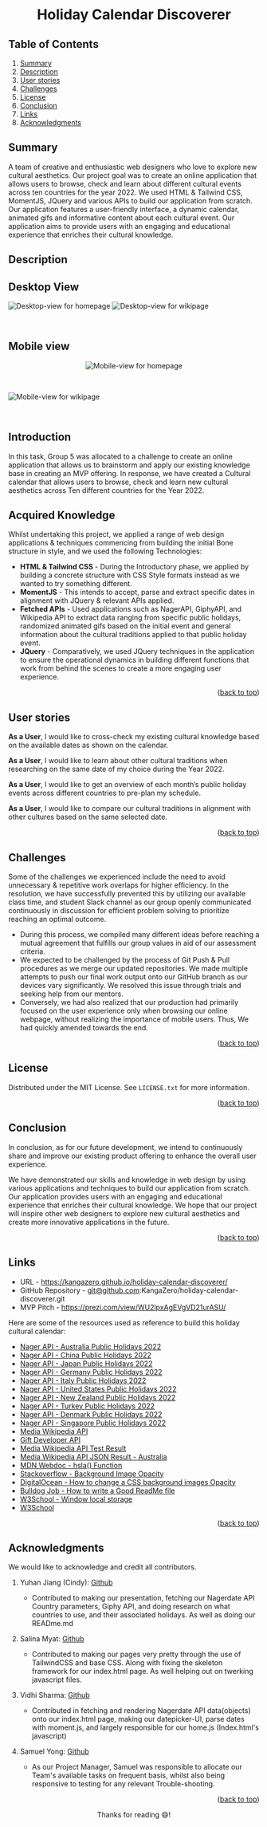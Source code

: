 <div align="center">
<h1>Holiday Calendar Discoverer</h1>
<a name="readme-top"></a>
</div>
 
<!-- TABLE OF CONTENTS -->
  ## Table of Contents
  <ol>
    <li><a href="#summary">Summary</a></li>
    <li><a href="#description">Description</a></li>
    <li><a href="#user-stories">User stories</a></li>
    <li><a href="#challenges">Challenges</a></li>
    <li><a href="#license">License</a></li>
    <li><a href="#conclusion">Conclusion</a></li>
    <li><a href="#links">Links</a></li>
    <li><a href="#acknowledgments">Acknowledgments</a></li>
  </ol>
  
<!-- Summary -->
## Summary

A team of creative and enthusiastic web designers who love to explore new cultural aesthetics. Our project goal was to create an online application that allows users to browse, check and learn about different cultural events across ten countries for the year 2022. We used HTML & Tailwind CSS, MomentJS, JQuery and various APIs to build our application from scratch. Our application features a user-friendly interface, a dynamic calendar, animated gifs and informative content about each cultural event. Our application aims to provide users with an engaging and educational experience that enriches their cultural knowledge.

<!-- ABOUT THE PROJECT -->

## Description

<h2>Desktop View</h2>

![Desktop-view for homepage](assets/images/screenshots/homepage-desktop.png)
![Desktop-view for wikipage](assets/images/screenshots/wikipage-desktop1.png)

<br>

<h2>Mobile view</h2>
<div align="center">

![Mobile-view for homepage](assets/images/screenshots/homepage-mobile.png)

</div>
<br>

![Mobile-view for wikipage](assets/images/screenshots/wikipage-mobile.png)

<br>

<h2>Introduction</h2>
 
In this task, Group 5 was allocated to a challenge to create an online
application that allows us to brainstorm and apply our existing
knowledge base in creating an MVP offering.
In response, we have created a Cultural calendar that allows users to
browse, check and learn new cultural aesthetics across Ten different
countries for the Year 2022.
 
<h2>Acquired Knowledge</h2>
 
Whilst undertaking this project, we applied a range of web design
applications & techniques commencing from building the initial Bone
structure in style, and we used the following Technologies:
 
-  <strong>HTML & Tailwind CSS</strong> - During the Introductory phase, we applied
by building a concrete structure with CSS Style formats instead
as we wanted to try something different.
-  <strong>MomentJS</strong> - This intends to accept, parse and extract specific
dates in alignment with JQuery & relevant APIs applied.  
-  <strong>Fetched APIs</strong> - Used applications such as NagerAPI, GiphyAPI, and
Wikipedia API to extract data ranging from specific public
holidays, randomized animated gifs based on the initial event and
general information about the cultural traditions applied to that
public holiday event.
- <strong>JQuery</strong> - Comparatively, we used JQuery techniques in the
application to ensure the operational dynamics in building
different functions that work from behind the scenes to create a
more engaging user experience.
 
<p align="right">(<a href="#readme-top">back to top</a>)</p>
 
<!--User stories-->
## User stories
 
 <strong>As a User</strong>, I would like to cross-check my existing cultural
knowledge based on the available dates as shown on the calendar.
 
 <strong>As a User</strong>, I would like to learn about other cultural traditions
when researching on the same date of my choice during the Year
2022.
 
 <strong>As a User</strong>, I would like to get an overview of each month’s public
holiday events across different countries to pre-plan my
schedule.
 
  <strong>As a User</strong>, I would like to compare our cultural traditions in
alignment with other cultures based on the same selected date.
 
<p align="right">(<a href="#readme-top">back to top</a>)</p>
 
<!--Challenges-->
## Challenges
Some of the challenges we experienced include the need to avoid
unnecessary & repetitive work overlaps for higher efficiency.
In the resolution, we have successfully prevented this by utilizing
our available class time, and student Slack channel as our group
openly communicated continuously in discussion for efficient problem
solving to prioritize reaching an optimal outcome.
 
- During this process, we compiled many different ideas before
reaching a mutual agreement that fulfills our group values in aid
of our assessment criteria.
- We expected to be challenged by the process of Git Push & Pull
procedures as we merge our updated repositories. We made multiple
attempts to push our final work output onto our GitHub branch as
our devices vary significantly.
We resolved this issue through trials and seeking help from our
mentors.
- Conversely, we had also realized that our production had
primarily focused on the user experience only when browsing our
online webpage, without realizing the importance of mobile users.
Thus, We had quickly amended towards the end.
 
<p align="right">(<a href="#readme-top">back to top</a>)</p>
 
<!-- LICENSE -->
## License
 
Distributed under the MIT License. See `LICENSE.txt` for more information.
 
<p align="right">(<a href="#readme-top">back to top</a>)</p>
 
 
<!-- CONTACT -->
## Conclusion
 
In conclusion, as for our future development, we intend to
continuously share and improve our existing product offering to
enhance the overall user experience.

We have demonstrated our skills and knowledge in web design by using various applications and techniques to build our application from scratch. Our application provides users with an engaging and educational experience that enriches their cultural knowledge. We hope that our project will inspire other web designers to explore new cultural aesthetics and create more innovative applications in the future.

<p align="right">(<a href="#readme-top">back to top</a>)</p>
 
<!--Links-->
## Links
 
* URL - https://kangazero.github.io/holiday-calendar-discoverer/
* GitHub Repository - git@github.com:KangaZero/holiday-calendar-
discoverer.git
* MVP Pitch - https://prezi.com/view/WU2lpxAgEVgVD21urASU/
 
Here are some of the resources used as reference to build this holiday cultural calendar:
 
- [Nager API - Australia Public Holidays 2022](https://date.nager.at/PublicHoliday/Country/AU/2022)
- [Nager API - China Public Holidays 2022](https://date.nager.at/PublicHoliday/Country/CN/2022)
- [Nager API - Japan Public Holidays 2022](https://date.nager.at/PublicHoliday/Country/JP/2022)
- [Nager API - Germany Public Holidays 2022](https://date.nager.at/PublicHoliday/Country/DE/2022)
- [Nager API - Italy Public Holidays 2022](https://date.nager.at/PublicHoliday/Country/IT/2022)
- [Nager API - United States Public Holidays 2022](https://date.nager.at/PublicHoliday/Country/US/2022)
- [Nager API - New Zealand Public Holidays 2022](https://date.nager.at/PublicHoliday/Country/NZ/2022)
- [Nager API - Turkey Public Holidays 2022](https://date.nager.at/PublicHoliday/Country/TR/2022)
- [Nager API - Denmark Public Holidays 2022](https://date.nager.at/PublicHoliday/Country/DK/2022)
- [Nager API - Singapore Public Holidays 2022](https://date.nager.at/PublicHoliday/Country/SG/2022)
- [Media Wikipedia API](https://www.mediawiki.org/wiki/API:Main_page)
- [Gift Developer API](https://developers.giphy.com/)
- [Media Wikipedia API Test Result](https://en.wikipedia.org/w/api.php?action=query&list=search&srsearch=Australia%20Day)
- [Media Wikipedia API JSON Result - Australia](https://en.wikipedia.org/w/api.php?origin=*&action=parse&format=json&page=australia%20day)
- [MDN Webdoc - hsla() Function](https://developer.mozilla.org/en-US/docs/Web/CSS/color_value/hsla)
- [Stackoverflow - Background Image Opacity](https://stackoverflow.com/questions/64663368/background-image-with-opacity-in-tailwindcss)
- [DigitalOcean - How to change a CSS background images Opacity](https://www.digitalocean.com/community/tutorials/how-to-change-a-css-background-images-opacity)
- [Bulldog Job - How to write a Good ReadMe file](https://bulldogjob.com/readme/how-to-write-a-good-readme-for-your-github-project)
- [W3School - Window local storage ](https://www.w3schools.com/jsref/prop_win_localstorage.asp)
- [W3School](https://www.w3schools.com/)
 
 
<p align="right">(<a href="#readme-top">back to top</a>)</p>
 
<!-- ACKNOWLEDGMENTS -->
## Acknowledgments
 
We would like to acknowledge and credit all contributors.
1. Yuhan Jiang (Cindy): [Github](https://github.com/CindzaJ)
    - Contributed to making our presentation, fetching our Nagerdate API Country parameters, Giphy API, and doing research on what countries to use, and their associated holidays. As well as doing our READme.md
 
2. Salina Myat: [Github](https://github.com/slingshort)
    - Contributed to making our pages very pretty through the use of TailwindCSS and base CSS. Along with fixing the skeleton framework for our index.html page. As well helping out on twerking javascript files.
 
3. Vidhi Sharma: [Github](https://github.com/Vidhi0307)
    - Contributed in fetching and rendering Nagerdate API data(objects) onto our index.html page, making our datepicker-UI, parse dates with moment.js, and largely responsible for our home.js (Index.html's javascript)
 
4. Samuel Yong: [Github](https://github.com/KangaZero)
    - As our Project Manager, Samuel was responsible to allocate our Team's available tasks on frequent basis, whilst also being responsive to testing for any relevant Trouble-shooting. 
<p align="right">(<a href="#readme-top">back to top</a>)</p>
 
 
<p align="center">Thanks for reading 😄!</p>
